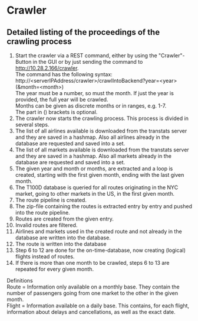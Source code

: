 
# Crawler
## Detailed listing of the proceedings of the crawling process
1. Start the crawler via a REST command, either by using the "Crawler"-Button in the GUI or by just sending the command to http://10.28.2.166/crawler.  
The command has the following syntax: http://\<serverIPAddress/crawler\>/crawlIntoBackend?year=\<year\>(&month=\<month\>)  
The year must be a number, so must the month. If just the year is provided, the full year will be crawled.  
Months can be given as discrete months or in ranges, e.g. 1-7.  
The part in () brackets is optional.  
2. The crawler now starts the crawling process. This process is divided in several steps.
3. The list of all airlines available is downloaded from the transtats server and they are saved in a hashmap.
Also all airlines already in the database are requested and saved into a set.
4. The list of all markets available is downloaded from the transtats server and they are saved in a hashmap.
Also all markets already in the database are requested and saved into a set.
5. The given year and month or months, are extracted and a loop is created, starting with the first given month, ending with the last given month.
6. The T100D database is queried for all routes originating in the NYC market, going to other markets in the US, in the first given month.
7. The route pipeline is created.
8. The zip-file containing the routes is extracted entry by entry and pushed into the route pipeline.
9. Routes are created from the given entry.
10. Invalid routes are filtered.
11. Airlines and markets used in the created route and not already in the database are written into the database.
12. The route is written into the database
13. Step 6 to 12 are done for the on-time-database, now creating (logical) flights instead of routes.
14. If there is more than one month to be crawled, steps 6 to 13 are repeated for every given month.

Definitions  
Route = Information only available on a monthly base. They contain the number of passengers going from one market to the other in the given month.  
Flight = Information available on a daily base. This contains, for each flight, information about delays and cancellations, as well as the exact date.
